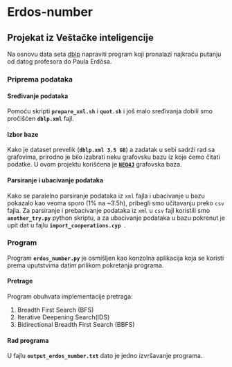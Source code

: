 # Erdos-number

## Projekat iz Veštačke inteligencije
Na osnovu data seta [dblp](https://dblp.org/) napraviti program koji pronalazi najkraću putanju od datog profesora do Paula Erdösa.  

### Priprema podataka

#### Sređivanje podataka
Pomoću skripti **`prepare_xml.sh`** i **`quot.sh`** i još malo sređivanja dobili smo pročišćen **`dblp.xml`** fajl.

#### Izbor baze
Kako je dataset prevelik (**`dblp.xml 3.5 GB`**) a zadatak u sebi sadrži rad sa grafovima, prirodno je bilo izabrati neku grafovsku bazu iz koje ćemo čitati podatke. U ovom projektu korišćena je [**`NEO4J`**](https://neo4j.com/) grafovska baza.

#### Parsiranje i ubacivanje podataka
Kako se paralelno parsiranje podataka iz `xml` fajla i ubacivanje u bazu pokazalo kao veoma sporo (1% na ~3.5h), pribegli smo učitavanju preko `csv` fajla. Za parsiranje i prebacivanje podataka iz `xml` u `csv` fajl koristili smo **`another_try.py`** python skriptu, a za ubacivanje podataka u bazu pokrenut je upit dat u fajlu **`import_cooperations.cyp `**.

### Program
Program **`erdos_number.py`** je osmišljen kao konzolna aplikacija koja se koristi prema uputstvima datim prilikom pokretanja programa.

#### Pretrage
Program obuhvata implementacije pretraga:
1. Breadth First Search (BFS)
2. Iterative Deepening Search(IDS)
3. Bidirectional Breadth First Search (BBFS)

#### Rad programa
U fajlu **`output_erdos_number.txt`** dato je jedno izvršavanje programa.

